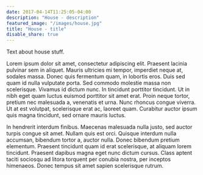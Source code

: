 ```yaml
---
date: 2017-04-14T11:25:05-04:00
description: "House - description"
featured_image: "/images/house.jpg"
title: "House - title"
disable_share: true
---
```


Text about house stuff.



Lorem ipsum dolor sit amet, consectetur adipiscing elit. Praesent lacinia pulvinar sem in aliquet. Mauris ultricies mi tempor, imperdiet neque at, sodales massa. Donec quis fermentum quam, in lobortis eros. Duis sed quam id nulla vulputate porta. Sed commodo molestie massa non scelerisque. Vivamus id dictum nunc. In tincidunt porttitor tincidunt. Ut in nibh eget quam luctus euismod porttitor sit amet erat. Proin neque tortor, pretium nec malesuada a, venenatis et urna. Nunc rhoncus congue viverra. Ut at est volutpat, scelerisque erat ac, laoreet quam. Curabitur auctor ipsum quis magna tincidunt, sed ornare mauris luctus.


In hendrerit interdum finibus. Maecenas malesuada nulla justo, sed auctor turpis congue sit amet. Nullam quis est orci. Quisque interdum nulla accumsan, bibendum tortor a, auctor nulla. Donec bibendum pretium elementum. Praesent tincidunt quam id erat scelerisque, at aliquam lorem tincidunt. Praesent dapibus magna eget nunc dictum cursus. Class aptent taciti sociosqu ad litora torquent per conubia nostra, per inceptos himenaeos. Donec tempus sit amet sapien scelerisque rutrum. 